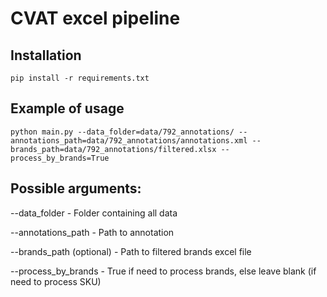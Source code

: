 # CVAT excel pipeline

## Installation

```
pip install -r requirements.txt
```

## Example of usage

```
python main.py --data_folder=data/792_annotations/ --annotations_path=data/792_annotations/annotations.xml --brands_path=data/792_annotations/filtered.xlsx --process_by_brands=True
```

## Possible arguments:

--data_folder - Folder containing all data

--annotations_path - Path to annotation

--brands_path (optional) - Path to filtered brands excel file

--process_by_brands - True if need to process brands, else leave blank (if need to process SKU)
